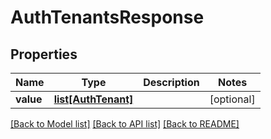 # AuthTenantsResponse

## Properties
Name | Type | Description | Notes
------------ | ------------- | ------------- | -------------
**value** | [**list[AuthTenant]**](AuthTenant.md) |  | [optional] 

[[Back to Model list]](../README.md#documentation-for-models) [[Back to API list]](../README.md#documentation-for-api-endpoints) [[Back to README]](../README.md)

